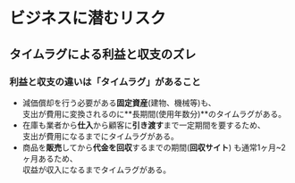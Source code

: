 # ビジネスに潜むリスク  
## タイムラグによる利益と収支のズレ  
### 利益と収支の違いは「タイムラグ」があること  
* 減価償却を行う必要がある**固定資産**(建物、機械等)も、<br>支出が費用に変換されるのに**長期間(使用年数分)**のタイムラグがある。  
* 在庫も業者から**仕入**から顧客に**引き渡す**まで一定期間を要するため、<br>支出が費用になるまでにタイムラグがある。  
* 商品を**販売**してから**代金を回収**するまでの期間(**回収サイト**) も通常1ヶ月~2ヶ月あるため、<br>収益が収入になるまでタイムラグがある。  




